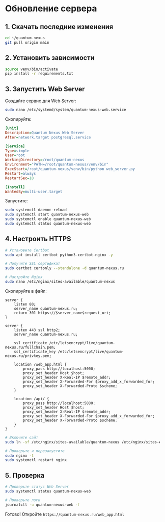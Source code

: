 # Обновление сервера

## 1. Скачать последние изменения

```bash
cd ~/quantum-nexus
git pull origin main
```

## 2. Установить зависимости

```bash
source venv/bin/activate
pip install -r requirements.txt
```

## 3. Запустить Web Server

Создайте сервис для Web Server:

```bash
sudo nano /etc/systemd/system/quantum-nexus-web.service
```

Скопируйте:

```ini
[Unit]
Description=Quantum Nexus Web Server
After=network.target postgresql.service

[Service]
Type=simple
User=root
WorkingDirectory=/root/quantum-nexus
Environment="PATH=/root/quantum-nexus/venv/bin"
ExecStart=/root/quantum-nexus/venv/bin/python web_server.py
Restart=always
RestartSec=10

[Install]
WantedBy=multi-user.target
```

Запустите:

```bash
sudo systemctl daemon-reload
sudo systemctl start quantum-nexus-web
sudo systemctl enable quantum-nexus-web
sudo systemctl status quantum-nexus-web
```

## 4. Настроить HTTPS

```bash
# Установите Certbot
sudo apt install certbot python3-certbot-nginx -y

# Получите SSL сертификат
sudo certbot certonly --standalone -d quantum-nexus.ru

# Настройте Nginx
sudo nano /etc/nginx/sites-available/quantum-nexus
```

Скопируйте в файл:

```nginx
server {
    listen 80;
    server_name quantum-nexus.ru;
    return 301 https://$server_name$request_uri;
}

server {
    listen 443 ssl http2;
    server_name quantum-nexus.ru;

    ssl_certificate /etc/letsencrypt/live/quantum-nexus.ru/fullchain.pem;
    ssl_certificate_key /etc/letsencrypt/live/quantum-nexus.ru/privkey.pem;

    location /web_app.html {
        proxy_pass http://localhost:5000;
        proxy_set_header Host $host;
        proxy_set_header X-Real-IP $remote_addr;
        proxy_set_header X-Forwarded-For $proxy_add_x_forwarded_for;
        proxy_set_header X-Forwarded-Proto $scheme;
    }

    location /api/ {
        proxy_pass http://localhost:5000;
        proxy_set_header Host $host;
        proxy_set_header X-Real-IP $remote_addr;
        proxy_set_header X-Forwarded-For $proxy_add_x_forwarded_for;
        proxy_set_header X-Forwarded-Proto $scheme;
    }
}
```

```bash
# Включите сайт
sudo ln -sf /etc/nginx/sites-available/quantum-nexus /etc/nginx/sites-enabled/

# Проверьте и перезапустите
sudo nginx -t
sudo systemctl restart nginx
```

## 5. Проверка

```bash
# Проверьте статус Web Server
sudo systemctl status quantum-nexus-web

# Проверьте логи
journalctl -u quantum-nexus-web -f
```

Готово! Откройте `https://quantum-nexus.ru/web_app.html`






